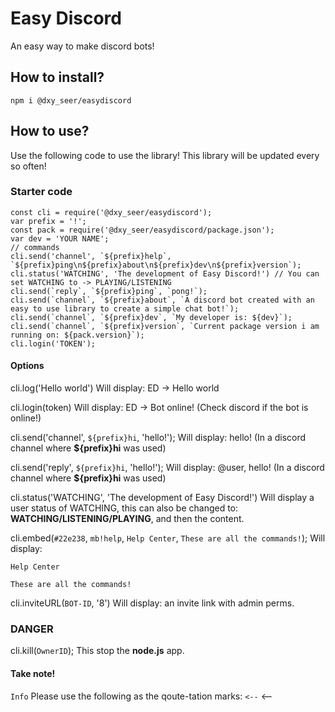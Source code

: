 # Easy Discord
An easy way to make discord bots!

## How to install?
```
npm i @dxy_seer/easydiscord
```
## How to use?

Use the following code to use the library!
This library will be updated every so often!

### Starter code
```
const cli = require('@dxy_seer/easydiscord');
var prefix = '!';
const pack = require('@dxy_seer/easydiscord/package.json');
var dev = 'YOUR NAME';
// commands
cli.send('channel', `${prefix}help`, `${prefix}ping\n${prefix}about\n${prefix}dev\n${prefix}version`);
cli.status('WATCHING', 'The development of Easy Discord!') // You can set WATCHING to -> PLAYING/LISTENING
cli.send(`reply`, `${prefix}ping`, `pong!`);
cli.send(`channel`, `${prefix}about`, `A discord bot created with an easy to use library to create a simple chat bot!`);
cli.send(`channel`, `${prefix}dev`, `My developer is: ${dev}`);
cli.send(`channel`, `${prefix}version`, `Current package version i am running on: ${pack.version}`);
cli.login('TOKEN');
```
#### Options
cli.log('Hello world') 
Will display: ED -> Hello world

cli.login(token) 
Will display: ED -> Bot online! (Check discord if the bot is online!)

cli.send('channel', `${prefix}hi`, 'hello!');
Will display: hello! (In a discord channel where **${prefix}hi** was used)

cli.send('reply', `${prefix}hi`, 'hello!');
Will display: @user, hello! (In a discord channel where **${prefix}hi** was used)

cli.status('WATCHING', 'The development of Easy Discord!')
Will display a user status of WATCHING, this can also be changed to: **WATCHING/LISTENING/PLAYING**, and then the content.

cli.embed(`#22e238`, `mb!help`, `Help Center`, `These are all the commands!`);
Will display:
```
Help Center

These are all the commands!
```

cli.inviteURL(`BOT-ID`, '8')
Will display: an invite link with admin perms.

### DANGER
cli.kill(`OwnerID`);
This stop the **node.js** app.

#### Take note!
`Info` Please use the following as the qoute-tation marks: 
` <--
` <--